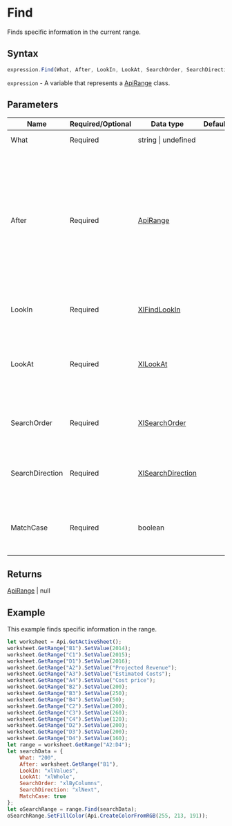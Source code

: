 # Find

Finds specific information in the current range.

## Syntax

```javascript
expression.Find(What, After, LookIn, LookAt, SearchOrder, SearchDirection, MatchCase);
```

`expression` - A variable that represents a [ApiRange](../ApiRange.md) class.

## Parameters

| **Name** | **Required/Optional** | **Data type** | **Default** | **Description** |
| ------------- | ------------- | ------------- | ------------- | ------------- |
| What | Required | string \| undefined |  | The data to search for. |
| After | Required | [ApiRange](../../ApiRange/ApiRange.md) |  | The cell after which you want the search to begin. If this argument is not specified, the search starts after the cell in the upper-left corner of the range. |
| LookIn | Required | [XlFindLookIn](../../Enumeration/XlFindLookIn.md) |  | Search data type (formulas or values). |
| LookAt | Required | [XlLookAt](../../Enumeration/XlLookAt.md) |  | Specifies whether the whole search text or any part of the search text is matched. |
| SearchOrder | Required | [XlSearchOrder](../../Enumeration/XlSearchOrder.md) |  | Range search order - by rows or by columns. |
| SearchDirection | Required | [XlSearchDirection](../../Enumeration/XlSearchDirection.md) |  | Range search direction - next match or previous match. |
| MatchCase | Required | boolean |  | Case sensitive or not. The default value is "false". |

## Returns

[ApiRange](../../ApiRange/ApiRange.md) \| null

## Example

This example finds specific information in the range.

```javascript editor-xlsx
let worksheet = Api.GetActiveSheet();
worksheet.GetRange("B1").SetValue(2014);
worksheet.GetRange("C1").SetValue(2015);
worksheet.GetRange("D1").SetValue(2016);
worksheet.GetRange("A2").SetValue("Projected Revenue");
worksheet.GetRange("A3").SetValue("Estimated Costs");
worksheet.GetRange("A4").SetValue("Cost price");
worksheet.GetRange("B2").SetValue(200);
worksheet.GetRange("B3").SetValue(250);
worksheet.GetRange("B4").SetValue(50);
worksheet.GetRange("C2").SetValue(200);
worksheet.GetRange("C3").SetValue(260);
worksheet.GetRange("C4").SetValue(120);
worksheet.GetRange("D2").SetValue(200);
worksheet.GetRange("D3").SetValue(200);
worksheet.GetRange("D4").SetValue(160);
let range = worksheet.GetRange("A2:D4");
let searchData = {
	What: "200",
	After: worksheet.GetRange("B1"),
	LookIn: "xlValues",
	LookAt: "xlWhole",
	SearchOrder: "xlByColumns",
	SearchDirection: "xlNext",
	MatchCase: true
};
let oSearchRange = range.Find(searchData);
oSearchRange.SetFillColor(Api.CreateColorFromRGB(255, 213, 191));
```
